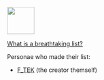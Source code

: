<img style="height:64px;" src="https://img.shields.io/badge/breathtaking-332E00?style=flat&label=%F0%9F%A4%A9&labelColor=ffeb3b">

[What is a breathtaking list?](https://github.com/FTEdianiaK/breathtaking/blob/main/breathtaking.md)

Personae who made their list:

- [F_TEK](https://github.com/FTEdianiaK/breathtaking-items) (the creator themself)